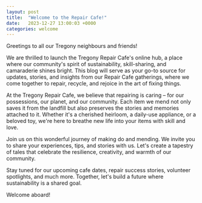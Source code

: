```yaml
---
layout: post
title:  "Welcome to the Repair Cafe!"
date:   2023-12-27 13:00:03 +0000
categories: welcome
---
```

Greetings to all our Tregony neighbours and friends!

We are thrilled to launch the Tregony Repair Cafe's online hub, a place where our community's spirit of sustainability, skill-sharing, and camaraderie shines bright. This blog will serve as your go-to source for updates, stories, and insights from our Repair Cafe gatherings, where we come together to repair, recycle, and rejoice in the art of fixing things.

At the Tregony Repair Cafe, we believe that repairing is caring – for our possessions, our planet, and our community. Each item we mend not only saves it from the landfill but also preserves the stories and memories attached to it. Whether it's a cherished heirloom, a daily-use appliance, or a beloved toy, we're here to breathe new life into your items with skill and love.

Join us on this wonderful journey of making do and mending. We invite you to share your experiences, tips, and stories with us. Let's create a tapestry of tales that celebrate the resilience, creativity, and warmth of our community.

Stay tuned for our upcoming cafe dates, repair success stories, volunteer spotlights, and much more. Together, let's build a future where sustainability is a shared goal.

Welcome aboard!
